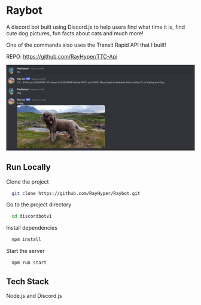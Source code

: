 
# Raybot

A discord bot built using Discord.js to help users find what time it is, find cute dog pictures, fun facts about cats and much more!

One of the commands also uses the Transit Rapid API that I built!

REPO: https://github.com/RayHyper/TTC-Api


<img src="discord bot example.PNG">




## Run Locally

Clone the project

```bash
  git clone https://github.com/RayHyper/Raybot.git
```

Go to the project directory

```bash
  cd discordbotv1
```

Install dependencies

```bash
  npm install
```

Start the server

```bash
  npm run start
```


## Tech Stack

Node.js and Discord.js
